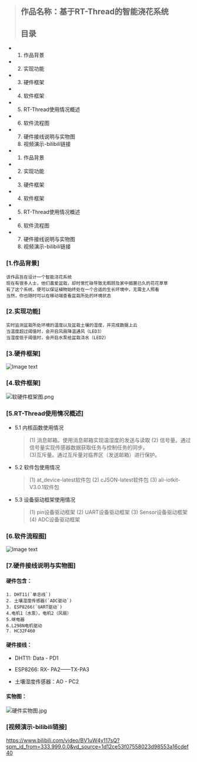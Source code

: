 > ## 作品名称：基于RT-Thread的智能浇花系统
> 
> ## 目录

- 1. 作品背景

- 2. 实现功能

- 3. 硬件框架

- 4. 软件框架

- 5. RT-Thread使用情况概述

- 6. 软件流程图

- 7. 硬件接线说明与实物图
  8. 视频演示-bilibili链接

- 1. 作品背景

- 2. 实现功能

- 3. 硬件框架

- 4. 软件框架

- 5. RT-Thread使用情况概述

- 6. 软件流程图

- 7. 硬件接线说明与实物图
  8. 视频演示-bilibili链接

### [1.作品背景]

    该作品旨在设计一个智能浇花系统
    现在有很多人士，他们喜爱盆栽，却时常忙碌导致无暇顾及家中搁置已久的花花草草
    有了这个系统，便可以保证植物始终处在一个合适的生长环境中，无需主人照看
    当然，你也随时可以在移动端查看盆栽所处的环境状态

### [2.实现功能]

    实时监测盆栽所处环境的温度以及盆栽土壤的湿度，并完成数据上云
    当温度超过阈值时，会开启风扇降温通风（LED3）
    当湿度低于阈值时，会开启水泵给盆栽浇水（LED2）

### [3.硬件框架]

![Image text](https://github.com/lhxj/Intelligent-watering-system-based-on-RT-Thread/blob/ywx/4.%E5%9B%BE%E7%89%87/%E7%A1%AC%E4%BB%B6%E5%AE%9E%E7%89%A9%E5%9B%BE.jpg)

### [4.软件框架]

![软硬件框架图.png](../Intelligent-watering-system-based-on-RT-Thread/4.图片/软硬件框架图.png)

### [5.RT-Thread使用情况概述]

- 5.1 内核函数使用情况
  
  > (1) 消息邮箱。使用消息邮箱实现温湿度的发送与读取
  > (2) 信号量。通过信号量实现传感器数据获取任务与控制任务的同步。  
  > (3)互斥量。通过互斥量对临界区（发送邮箱）进行保护。

- 5.2 软件包使用情况
  
  > (1) at_device-latest软件包
  > (2) cJSON-latest软件包
  > (3) ali-iotkit-V3.0.1软件包

- 5.3 设备驱动框架使用情况
  
  > (1) pin设备驱动框架
  > (2) UART设备驱动框架
  > (3) Sensor设备驱动框架
  > (4) ADC设备驱动框架

### [6.软件流程图]

![Image text](../Intelligent-watering-system-based-on-RT-Thread/4.图片/软件框架说明.png)

### [7.硬件接线说明与实物图]

#### 硬件包含：

    1. DHT11(`单总线`)  
    2. 土壤湿度传感器(`ADC驱动`)  
    3. ESP8266(`UART驱动`)  
    4.电机1（水泵），电机2（风扇）
    5.继电器
    6.L298N电机驱动
    7. HC32F460

#### 硬件接线：

- DHT11: Data - PD1

- ESP8266: RX- PA2——TX-PA3

- 土壤湿度传感器：AO - PC2

#### 实物图：

![硬件实物图.jpg](../Intelligent-watering-system-based-on-RT-Thread/4.图片/硬件实物图.jpg)

### [视频演示-bilibili链接]

https://www.bilibili.com/video/BV1uW4y117sQ?spm_id_from=333.999.0.0&vd_source=1d12ce53f07558023d98553a16cdef40
